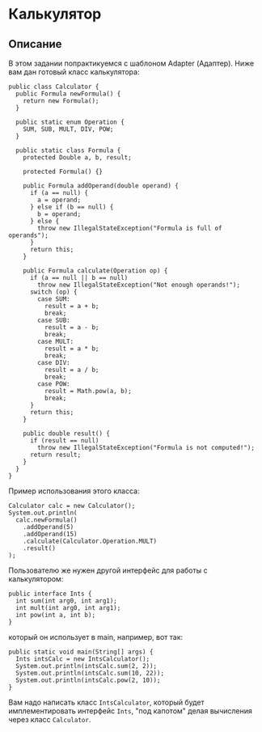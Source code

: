 # Калькулятор
## Описание  
В этом задании попрактикуемся с шаблоном Adapter (Адаптер). Ниже вам дан готовый класс калькулятора:
```
public class Calculator {
  public Formula newFormula() {
    return new Formula();
  }

  public static enum Operation {
    SUM, SUB, MULT, DIV, POW;
  }

  public static class Formula {
    protected Double a, b, result;

    protected Formula() {}

    public Formula addOperand(double operand) {
      if (a == null) {
        a = operand;
      } else if (b == null) {
        b = operand;
      } else {
        throw new IllegalStateException("Formula is full of operands");
      }
      return this;
    }

    public Formula calculate(Operation op) {
      if (a == null || b == null)
        throw new IllegalStateException("Not enough operands!");
      switch (op) {
        case SUM:
          result = a + b;
          break;
        case SUB:
          result = a - b;
          break;
        case MULT:
          result = a * b;
          break;
        case DIV:
          result = a / b;
          break;
        case POW:
          result = Math.pow(a, b);
          break;
      }
      return this;
    }

    public double result() {
      if (result == null)
        throw new IllegalStateException("Formula is not computed!");
      return result;
    }
  }
}
```
Пример использования этого класса:

```
Calculator calc = new Calculator();
System.out.println(
  calc.newFormula()
    .addOperand(5)
    .addOperand(15)
    .calculate(Calculator.Operation.MULT)
    .result()
);
```
Пользователю же нужен другой интерфейс для работы с калькулятором:
```
public interface Ints {
  int sum(int arg0, int arg1);
  int mult(int arg0, int arg1);
  int pow(int a, int b);
}
```
который он использует в main, например, вот так:
```
public static void main(String[] args) {
  Ints intsCalc = new IntsCalculator();
  System.out.println(intsCalc.sum(2, 2));
  System.out.println(intsCalc.sum(10, 22));
  System.out.println(intsCalc.pow(2, 10));
}
```
Вам надо написать класс `IntsCalculator`, который будет имплементировать интерфейс `Ints`, "под капотом" делая вычисления через класс `Calculator`.
